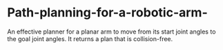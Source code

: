 # Path-planning-for-a-robotic-arm-
An effective planner for a planar arm to move from its start joint angles to the goal joint angles. It returns a plan that is collision-free.
